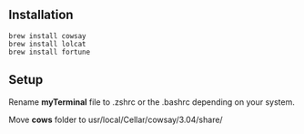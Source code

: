## Installation
```
brew install cowsay
brew install lolcat
brew install fortune
```

## Setup
Rename __myTerminal__ file to .zshrc or the .bashrc depending on your system.

Move __cows__ folder to usr/local/Cellar/cowsay/3.04/share/